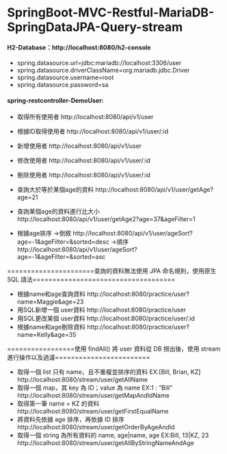 # SpringBoot-MVC-Restful-MariaDB-SpringDataJPA-Query-stream

#### H2-Database：http://localhost:8080/h2-console
* spring.datasource.url=jdbc:mariadb://localhost:3306/user
* spring.datasource.driverClassName=org.mariadb.jdbc.Driver
* spring.datasource.username=root
* spring.datasource.password=sa

#### spring-restcontroller-DemoUser:

* 取得所有使用者 http://localhost:8080/api/v1/user  
* 根據ID取得使用者 http://localhost:8080/api/v1/user/:id  
* 新增使用者 http://localhost:8080/api/v1/user  
* 修改使用者 http://localhost:8080/api/v1/user/:id  
* 刪除使用者 http://localhost:8080/api/v1/user/:id

* 查詢大於等於某個age的資料 http://localhost:8080/api/v1/user/getAge?age=21
* 查詢某個age的資料進行比大小 http://localhost:8080/api/v1/user/getAge2?age=37&ageFilter=1
* 根據age排序 ->倒敘 http://localhost:8080/api/v1/user/ageSort?age=-1&ageFilter=&sorted=desc 
             ->順序 http://localhost:8080/api/v1/user/ageSort?age=-1&ageFilter=&sorted=asc

======================查詢的資料無法使用 JPA 命名規則，使用原生 SQL 語法====================================

* 根據name和age查詢資料 http://localhost:8080/practice/user?name=Maggie&age=23
* 用SQL新增一個 user資料 http://localhost:8080/practice/user
* 用SQL更改某個 user資料 http://localhost:8080/practice/user/:id
* 根據name和age刪除資料 http://localhost:8080/practice/user?name=Kelly&age=35

=================使用 findAll() 將 user 資料從 DB 撈出後，使用 stream 進行操作以及過濾========================

* 取得一個 list 只有 name，且不重複並排序的資料  EX:[Bill, Brian, KZ]  http://localhost:8080/stream/user/getAllName
* 取得一個 map，其 key 為 ID；value 為 name  EX:1 : “Bill” http://localhost:8080/stream/user/getMapAndIdName
* 取得第一筆 name = KZ 的資料  http://localhost:8080/stream/user/getFirstEqualName
* 將資料先依據 age 排序，再依據 ID 排序  http://localhost:8080/stream/user/getOrderByAgeAndId
* 取得一個 string 為所有資料的 name, age|name, age  EX:Bill, 13|KZ, 23  http://localhost:8080/stream/user/getAllByStringNameAndAge
